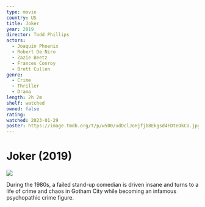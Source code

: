 ```yaml
---
type: movie
country: US
title: Joker
year: 2019
director: Todd Phillips
actors:
  - Joaquin Phoenix
  - Robert De Niro
  - Zazie Beetz
  - Frances Conroy
  - Brett Cullen
genre:
  - Crime
  - Thriller
  - Drama
length: 2h 2m
shelf: watched
owned: false
rating:
watched: 2023-01-29
poster: https://image.tmdb.org/t/p/w500/udDclJoHjfjb8Ekgsd4FDteOkCU.jpg
---
```


# Joker (2019)

![](https://image.tmdb.org/t/p/w500/udDclJoHjfjb8Ekgsd4FDteOkCU.jpg)

During the 1980s, a failed stand-up comedian is driven insane and turns to a life of crime and chaos in Gotham City while becoming an infamous psychopathic crime figure.